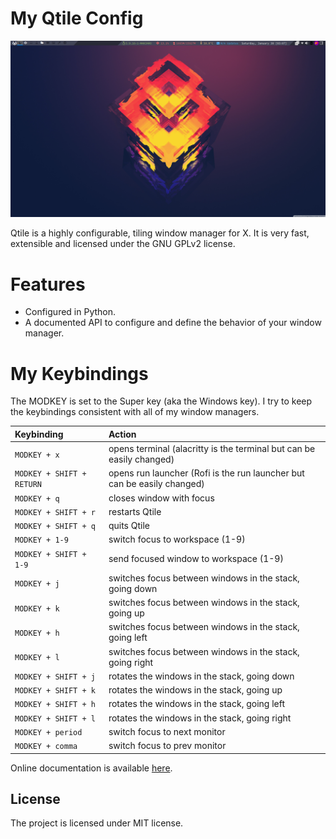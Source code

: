 # My Qtile Config

![Screenshot of my desktop](https://github.com/Ahmed-Al-Balochi/dotfiles/blob/master/.config/qtile/My%20Qtile.png)

Qtile is a highly configurable, tiling window manager for X. It is very fast, extensible and licensed under the GNU GPLv2 license.  
# Features
* Configured in Python.
* A documented API to configure and define the behavior of your window manager.

# My Keybindings

The MODKEY is set to the Super key (aka the Windows key).  I try to keep the
keybindings consistent with all of my window managers.

| Keybinding | Action |
| :--- | :--- |
| `MODKEY + x` | opens terminal (alacritty is the terminal but can be easily changed) |
| `MODKEY + SHIFT + RETURN` | opens run launcher (Rofi is the run launcher but can be easily changed) |
| `MODKEY + q` | closes window with focus |
| `MODKEY + SHIFT + r` | restarts Qtile |
| `MODKEY + SHIFT + q` | quits Qtile |
| `MODKEY + 1-9` | switch focus to workspace (1-9) |
| `MODKEY + SHIFT + 1-9` | send focused window to workspace (1-9) |
| `MODKEY + j` | switches focus between windows in the stack, going down |
| `MODKEY + k` | switches focus between windows in the stack, going up |
| `MODKEY + h` | switches focus between windows in the stack, going left |
| `MODKEY + l` | switches focus between windows in the stack, going right |
| `MODKEY + SHIFT + j` | rotates the windows in the stack, going down|
| `MODKEY + SHIFT + k` | rotates the windows in the stack, going up |
| `MODKEY + SHIFT + h` | rotates the windows in the stack, going left|
| `MODKEY + SHIFT + l` | rotates the windows in the stack, going right |
| `MODKEY + period` | switch focus to next monitor |
| `MODKEY + comma` | switch focus to prev monitor |

Online documentation is available [here](http://docs.qtile.org/en/v0.16.1/index.html).

## License

The project is licensed under MIT license.
